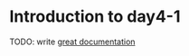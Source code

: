 # Introduction to day4-1

TODO: write [great documentation](http://jacobian.org/writing/what-to-write/)
